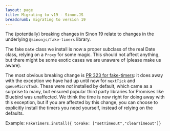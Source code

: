 ```yaml
---
layout: page
title: Migrating to v19 - Sinon.JS
breadcrumb: migrating to version 19
---
```


The (potentially) breaking changes in Sinon 19 relate to changes in the
underlying `@sinonjs/fake-timers` library.

The fake `Date` class we install is now a proper subclass of the real Date class, relying on a `Proxy` for some magic.
This should not affect anything, but there might be some exotic cases we are unaware of (please make us aware).

The most obvious breaking change is [PR 323 for fake-timers](https://github.com/sinonjs/fake-timers/pull/323):
it does away with the exception we have had up until now for `nextTick` and `queueMicroTask`. These were
_not_ installed by default, which came as a surprise to many, but ensured popular third party libraries for
Promises like Bluebird was unaffected. We think the time is now right for doing away with this exception, but
if you are affected by this change, you can choose to explicitly install the timers you need yourself,
instead of relying on the defaults.

Example: `FakeTimers.install({ toFake: ["setTimeout","clearTimeout"]}`
